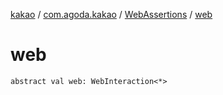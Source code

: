 [kakao](../../index.md) / [com.agoda.kakao](../index.md) / [WebAssertions](index.md) / [web](.)

# web

`abstract val web: WebInteraction<*>`